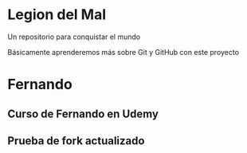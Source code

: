 # Legion del Mal
Un repositorio para conquistar el mundo

Básicamente aprenderemos más sobre Git y GitHub con este proyecto


# Fernando


## Curso de Fernando en Udemy
## Prueba de fork actualizado 
